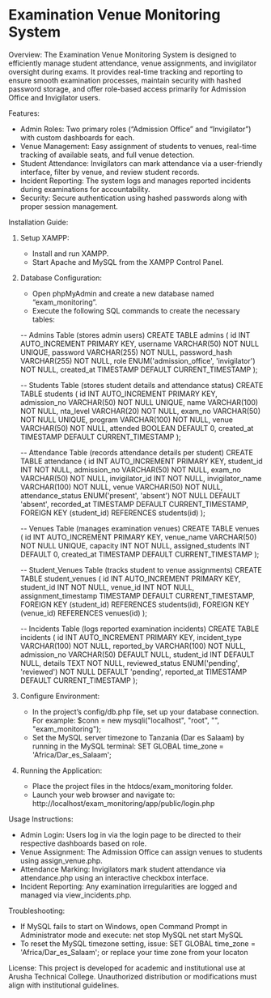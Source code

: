 # Examination Venue Monitoring System

Overview:
The Examination Venue Monitoring System is designed to efficiently manage student attendance, venue assignments, and invigilator oversight during exams. It provides real-time tracking and reporting to ensure smooth examination processes, maintain security with hashed password storage, and offer role-based access primarily for Admission Office and Invigilator users.

Features:
- Admin Roles: Two primary roles (“Admission Office” and “Invigilator”) with custom dashboards for each.
- Venue Management: Easy assignment of students to venues, real-time tracking of available seats, and full venue detection.
- Student Attendance: Invigilators can mark attendance via a user-friendly interface, filter by venue, and review student records.
- Incident Reporting: The system logs and manages reported incidents during examinations for accountability.
- Security: Secure authentication using hashed passwords along with proper session management.

Installation Guide:
1. Setup XAMPP:
   - Install and run XAMPP.
   - Start Apache and MySQL from the XAMPP Control Panel.
2. Database Configuration:
   - Open phpMyAdmin and create a new database named “exam_monitoring”.
   - Execute the following SQL commands to create the necessary tables:

   -- Admins Table (stores admin users)
   CREATE TABLE admins (
       id INT AUTO_INCREMENT PRIMARY KEY,
       username VARCHAR(50) NOT NULL UNIQUE,
       password VARCHAR(255) NOT NULL, 
       password_hash VARCHAR(255) NOT NULL,
       role ENUM('admission_office', 'invigilator') NOT NULL,
       created_at TIMESTAMP DEFAULT CURRENT_TIMESTAMP
   );

   -- Students Table (stores student details and attendance status)
   CREATE TABLE students (
       id INT AUTO_INCREMENT PRIMARY KEY,
       admission_no VARCHAR(50) NOT NULL UNIQUE,
       name VARCHAR(100) NOT NULL,
       nta_level VARCHAR(20) NOT NULL,
       exam_no VARCHAR(50) NOT NULL UNIQUE,
       program VARCHAR(100) NOT NULL,
       venue VARCHAR(50) NOT NULL,
       attended BOOLEAN DEFAULT 0,
       created_at TIMESTAMP DEFAULT CURRENT_TIMESTAMP
   );

   -- Attendance Table (records attendance details per student)
   CREATE TABLE attendance (
       id INT AUTO_INCREMENT PRIMARY KEY,
       student_id INT NOT NULL,
       admission_no VARCHAR(50) NOT NULL,
       exam_no VARCHAR(50) NOT NULL,
       invigilator_id INT NOT NULL,
       invigilator_name VARCHAR(100) NOT NULL,
       venue VARCHAR(50) NOT NULL,
       attendance_status ENUM('present', 'absent') NOT NULL DEFAULT 'absent',
       recorded_at TIMESTAMP DEFAULT CURRENT_TIMESTAMP,
       FOREIGN KEY (student_id) REFERENCES students(id)
   );

   -- Venues Table (manages examination venues)
   CREATE TABLE venues (
       id INT AUTO_INCREMENT PRIMARY KEY,
       venue_name VARCHAR(50) NOT NULL UNIQUE,
       capacity INT NOT NULL,
       assigned_students INT DEFAULT 0,
       created_at TIMESTAMP DEFAULT CURRENT_TIMESTAMP
   );

   -- Student_Venues Table (tracks student to venue assignments)
   CREATE TABLE student_venues (
       id INT AUTO_INCREMENT PRIMARY KEY,
       student_id INT NOT NULL,
       venue_id INT NOT NULL,
       assignment_timestamp TIMESTAMP DEFAULT CURRENT_TIMESTAMP,
       FOREIGN KEY (student_id) REFERENCES students(id),
       FOREIGN KEY (venue_id) REFERENCES venues(id)
   );

   -- Incidents Table (logs reported examination incidents)
   CREATE TABLE incidents (
       id INT AUTO_INCREMENT PRIMARY KEY,
       incident_type VARCHAR(100) NOT NULL,
       reported_by VARCHAR(100) NOT NULL,
       admission_no VARCHAR(50) DEFAULT NULL,
       student_id INT DEFAULT NULL,
       details TEXT NOT NULL,
       reviewed_status ENUM('pending', 'reviewed') NOT NULL DEFAULT 'pending',
       reported_at TIMESTAMP DEFAULT CURRENT_TIMESTAMP
   );

3. Configure Environment:
   - In the project’s config/db.php file, set up your database connection. For example:
     $conn = new mysqli("localhost", "root", "", "exam_monitoring");
   - Set the MySQL server timezone to Tanzania (Dar es Salaam) by running in the MySQL terminal:
     SET GLOBAL time_zone = 'Africa/Dar_es_Salaam';
4. Running the Application:
   - Place the project files in the htdocs/exam_monitoring folder.
   - Launch your web browser and navigate to:
     http://localhost/exam_monitoring/app/public/login.php

Usage Instructions:
- Admin Login: Users log in via the login page to be directed to their respective dashboards based on role.
- Venue Assignment: The Admission Office can assign venues to students using assign_venue.php.
- Attendance Marking: Invigilators mark student attendance via attendance.php using an interactive checkbox interface.
- Incident Reporting: Any examination irregularities are logged and managed via view_incidents.php.

Troubleshooting:
- If MySQL fails to start on Windows, open Command Prompt in Administrator mode and execute:
  net stop MySQL
  net start MySQL
- To reset the MySQL timezone setting, issue:
  SET GLOBAL time_zone = 'Africa/Dar_es_Salaam'; or replace your time zone from your locaton

License:
This project is developed for academic and institutional use at Arusha Technical College. Unauthorized distribution or modifications must align with institutional guidelines.
